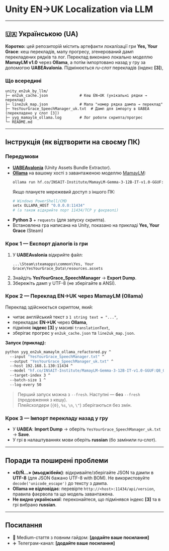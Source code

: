 # Unity EN→UK Localization via LLM 

---

## 🇺🇦 Українською (UA)

**Коротко:** цей репозиторій містить артефакти локалізації гри **Yes, Your Grace**: кеш перекладів, мапу прогресу, згенерований дамп перекладених рядків та лог. Переклад виконано локально моделлю **MamayLM v1.0** через **Ollama**, а потім імпортовано назад у гру за допомогою **UABEAvalonia**. Підмінюється *ru-слот* перекладів (індекс **[3]**), 

### Що всередині
```
unity_en2uk_by_llm/
├─ en2uk_cache.json              # Кеш EN→UK (унікальні рядки → переклад)
├─ line2uk_map.json              # Мапа "номер рядка дампа → переклад"
├─ YesYourGrace_SpeechManager_uk.txt  # Дамп для імпорту в UABEA (перекладено у слот [3])
├─ yyg_mamaylm_ollama.log        # Лог роботи скрипта/прогрес
└─ README.md
```
---

## Інструкція (як відтворити на своєму ПК)

### Передумови
- **[UABEAvalonia](https://github.com/nesrak1/UABEA/)** (Unity Assets Bundle Extractor).
- **[Ollama](https://ollama.com/)** на вашому хості з завантаженою моделлю [MamayLM](https://huggingface.co/spaces/INSAIT-Institute/mamaylm-v1-blog):
  ```bash
  ollama run hf.co/INSAIT-Institute/MamayLM-Gemma-3-12B-IT-v1.0-GGUF:Q8_0
  ```
  Якщо плануєте мережевий доступ з іншого ПК:
  ```bash
  # Windows PowerShell/CMD
  setx OLLAMA_HOST "0.0.0.0:11434"
  # (а також відкрийте порт 11434/TCP у фаєрволі)
  ```
- **Python 3** + `requests` (для запуску скрипта).
- Встановлена гра написана на Unity, показано на прикладі **Yes, Your Grace** (Steam) 

### Крок 1 — Експорт діалогів із гри
1. У **UABEAvalonia** відкрийте файл:
   ```
   ...\Steam\steamapps\common\Yes, Your Grace\YesYourGrace_Data\resources.assets
   ```
2. Знайдіть **YesYourGrace_SpeechManager** → **Export Dump**.
3. Збережіть дамп у UTF-8 (не зберігайте в ANSI).

### Крок 2 — Переклад EN→UK через MamayLM (Ollama)
Переклад здійснюється скриптом, який:
- читає англійський текст з `1 string text = "..."`,
- перекладає **EN→UK** через **Ollama**,
- підміняє **індекс [3]** у масиві `translationText`,
- зберігає прогрес у `en2uk_cache.json` та `line2uk_map.json`.

**Запуск (приклад):**
```bat
python yyg_en2uk_mamaylm_ollama_refactored.py ^
  --input "YesYourGrace_SpeechManager.txt" ^
  --output "YesYourGrace_SpeechManager_uk.txt" ^
  --host 192.168.1.130:11434 ^
  --model "hf.co/INSAIT-Institute/MamayLM-Gemma-3-12B-IT-v1.0-GGUF:Q8_0" ^
  --target-index 3 ^
  --batch-size 1 ^
  --log-every 50
```
> Перший запуск можна з `--fresh`. Наступні — **без** `--fresh` (продовження з кешу).  
> Плейсхолдери (`{0}`, `%s`, `\n`, `\"`) зберігаються без змін.

### Крок 3 — Імпорт перекладу назад у гру
- У **UABEA**: **Import Dump** → оберіть `YesYourGrace_SpeechManager_uk.txt` → **Save**.
- У грі в налаштуваннях мови оберіть **russian** (бо замінили ru-слот).

---

## Поради та поширені проблеми
- **«Ð/Ñ…» (мьоджібейк)**: відкривайте/зберігайте JSON та дампи в **UTF-8** (для JSON бажано UTF-8 with BOM). Не використовуйте `decode('unicode_escape')` до тексту з дампа.
- **Ollama не відповідає**: перевірте `http://<host>:11434/api/version`, правила фаєрвола та що модель завантажена.
- **Не видно української**: переконайтеся, що підмінявся індекс **[3]** та в грі вибрано **russian**.
---


## Посилання
- 📖 Medium-стаття з повним гайдом: **[додайте ваше посилання]**
- ✈️ Телеграм-канал: **[додайте ваше посилання]**

